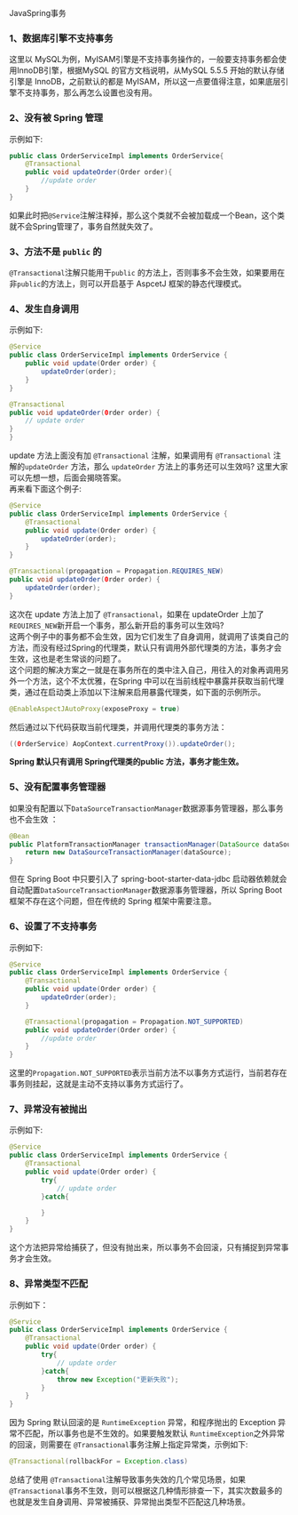 JavaSpring事务
<a name="XANTu"></a>
### 1、数据库引擎不支持事务
这里以 MySQL为例，MyISAM引擎是不支持事务操作的，一般要支持事务都会使用InnoDB引擎，根据MySQL 的官方文档说明，从MySQL 5.5.5 开始的默认存储引擎是 InnoDB，之前默认的都是 MyISAM，所以这一点要值得注意，如果底层引擎不支持事务，那么再怎么设置也没有用。
<a name="tHjV7"></a>
### 2、没有被 Spring 管理
示例如下:
```java
public class OrderServiceImpl implements OrderService{
    @Transactional
    public void updateOrder(Order order){
        //update order
    }
}
```
如果此时把`@Service`注解注释掉，那么这个类就不会被加载成一个Bean，这个类就不会Spring管理了，事务自然就失效了。
<a name="xTT4d"></a>
### 3、方法不是 `public` 的
`@Transactional`注解只能用干`public` 的方法上，否则事多不会生效，如果要用在非`public`的方法上，则可以开启基于 AspcetJ 框架的静态代理模式。
<a name="EhXBB"></a>
### 4、发生自身调用
示例如下:
```java
@Service
public class OrderServiceImpl implements OrderService {
    public void update(Order order) {
        updateOrder(order);
    }
}

@Transactional
public void updateOrder(0rder order) {
    // update order
}
}
```
update 方法上面没有加 `@Transactional` 注解，如果调用有 `@Transactional` 注解的`updateOrder` 方法，那么 `updateOrder` 方法上的事务还可以生效吗?   这里大家可以先想一想，后面会揭晓答案。<br />再来看下面这个例子:
```java
@Service
public class OrderServiceImpl implements OrderService {
    @Transactional
    public void update(Order order) {
        updateOrder(order);
    }
}

@Transactional(propagation = Propagation.REQUIRES_NEW)
public void updateOrder(0rder order) {
    updateOrder(order);
}
```
这次在 update 方法上加了 `@Transactional`，如果在 updateOrder 上加了 `REOUIRES_NEW`新开启一个事务，那么新开启的事务可以生效吗?<br />这两个例子中的事务都不会生效，因为它们发生了自身调用，就调用了该类自己的方法，而没有经过Spring的代理类，默认只有调用外部代理类的方法，事务才会生效，这也是老生常谈的问题了。<br />这个问题的解决方案之一就是在事务所在的类中注入自己，用往入的对象再调用另外一个方法，这个不太优雅，在Spring 中可以在当前线程中暴露并获取当前代理类，通过在启动类上添加以下注解来启用暴露代理类，如下面的示例所示。
```java
@EnableAspectJAutoProxy(exposeProxy = true)
```
然后通过以下代码获取当前代理类，并调用代理类的事务方法：
```java
((0rderService) AopContext.currentProxy()).updateOrder();
```
**Spring 默认只有调用 Spring代理类的public 方法，事务才能生效。**
<a name="Imaez"></a>
### 5、没有配置事务管理器
如果没有配置以下`DataSourceTransactionManager`数据源事务管理器，那么事务也不会生效 ：
```java
@Bean
public PlatformTransactionManager transactionManager(DataSource dataSource) {
	return new DataSourceTransactionManager(dataSource);
}
```
但在 Spring Boot 中只要引入了 spring-boot-starter-data-jdbc 启动器依赖就会自动配置`DataSourceTransactionManager`数据源事务管理器，所以 Spring Boot框架不存在这个问题，但在传统的 Spring 框架中需要注意。
<a name="gcdyL"></a>
### 6、设置了不支持事务
示例如下:
```java
@Service
public class OrderServiceImpl implements OrderService {
    @Transactional
    public void update(Order order) {
        updateOrder(order);
    }

    @Transactional(propagation = Propagation.NOT_SUPPORTED)
    public void updateOrder(Order order) {
        //update order
    }
}
```
这里的`Propagation.NOT_SUPPORTED`表示当前方法不以事务方式运行，当前若存在事务则挂起，这就是主动不支持以事务方式运行了。
<a name="iMtsw"></a>
### 7、异常没有被抛出
示例如下:
```java
@Service
public class OrderServiceImpl implements OrderService {
    @Transactional
    public void update(Order order) {
        try{
            // update order
        }catch{

        }
    }
}
```
这个方法把异常给捕获了，但没有抛出来，所以事务不会回滚，只有捕捉到异常事务才会生效。
<a name="JHclX"></a>
### 8、异常类型不匹配
示例如下：
```java
@Service
public class OrderServiceImpl implements OrderService {
    @Transactional
    public void update(Order order) {
        try{
            // update order
        }catch{
            throw new Exception("更新失败");
        }
    }
}
```
因为 Spring 默认回滚的是 `RuntimeException` 异常，和程序抛出的 Exception 异常不匹配，所以事务也是不生效的。如果要触发默认 `RuntimeException`之外异常的回滚，则需要在 `@Transactional`事务注解上指定异常类，示例如下:
```java
@Transactional(rollbackFor = Exception.class)
```
总结了使用 `@Transactional`注解导致事务失效的几个常见场景，如果 `@Transactional`事务不生效，则可以根据这几种情形排查一下，其实次数最多的也就是发生自身调用、异常被捕获、异常抛出类型不匹配这几种场景。
